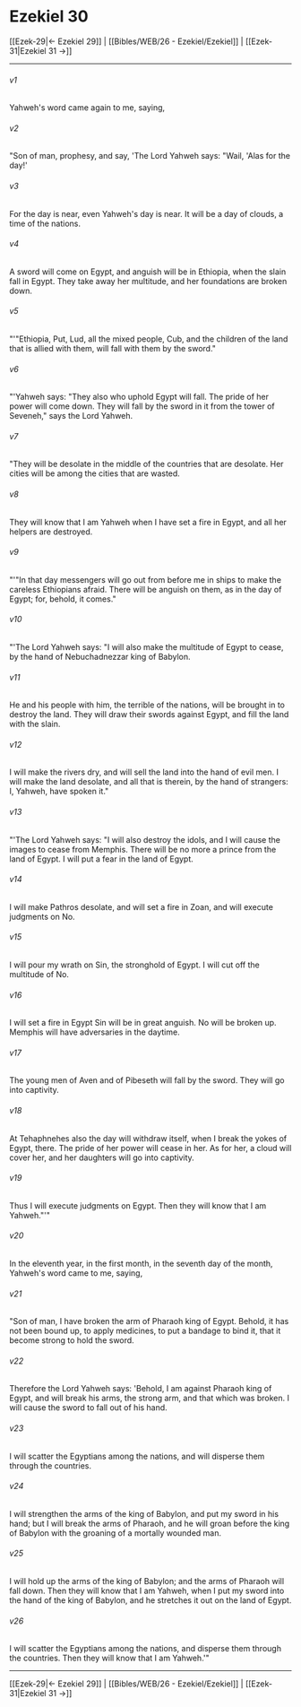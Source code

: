 # Ezekiel 30

[[Ezek-29|← Ezekiel 29]] | [[Bibles/WEB/26 - Ezekiel/Ezekiel]] | [[Ezek-31|Ezekiel 31 →]]
***



###### v1 
Yahweh's word came again to me, saying, 

###### v2 
"Son of man, prophesy, and say, 'The Lord Yahweh says: "Wail, 'Alas for the day!' 

###### v3 
For the day is near, even Yahweh's day is near. It will be a day of clouds, a time of the nations. 

###### v4 
A sword will come on Egypt, and anguish will be in Ethiopia, when the slain fall in Egypt. They take away her multitude, and her foundations are broken down. 

###### v5 
"'"Ethiopia, Put, Lud, all the mixed people, Cub, and the children of the land that is allied with them, will fall with them by the sword." 

###### v6 
"'Yahweh says: "They also who uphold Egypt will fall. The pride of her power will come down. They will fall by the sword in it from the tower of Seveneh," says the Lord Yahweh. 

###### v7 
"They will be desolate in the middle of the countries that are desolate. Her cities will be among the cities that are wasted. 

###### v8 
They will know that I am Yahweh when I have set a fire in Egypt, and all her helpers are destroyed. 

###### v9 
"'"In that day messengers will go out from before me in ships to make the careless Ethiopians afraid. There will be anguish on them, as in the day of Egypt; for, behold, it comes." 

###### v10 
"'The Lord Yahweh says: "I will also make the multitude of Egypt to cease, by the hand of Nebuchadnezzar king of Babylon. 

###### v11 
He and his people with him, the terrible of the nations, will be brought in to destroy the land. They will draw their swords against Egypt, and fill the land with the slain. 

###### v12 
I will make the rivers dry, and will sell the land into the hand of evil men. I will make the land desolate, and all that is therein, by the hand of strangers: I, Yahweh, have spoken it." 

###### v13 
"'The Lord Yahweh says: "I will also destroy the idols, and I will cause the images to cease from Memphis. There will be no more a prince from the land of Egypt. I will put a fear in the land of Egypt. 

###### v14 
I will make Pathros desolate, and will set a fire in Zoan, and will execute judgments on No. 

###### v15 
I will pour my wrath on Sin, the stronghold of Egypt. I will cut off the multitude of No. 

###### v16 
I will set a fire in Egypt Sin will be in great anguish. No will be broken up. Memphis will have adversaries in the daytime. 

###### v17 
The young men of Aven and of Pibeseth will fall by the sword. They will go into captivity. 

###### v18 
At Tehaphnehes also the day will withdraw itself, when I break the yokes of Egypt, there. The pride of her power will cease in her. As for her, a cloud will cover her, and her daughters will go into captivity. 

###### v19 
Thus I will execute judgments on Egypt. Then they will know that I am Yahweh."'" 

###### v20 
In the eleventh year, in the first month, in the seventh day of the month, Yahweh's word came to me, saying, 

###### v21 
"Son of man, I have broken the arm of Pharaoh king of Egypt. Behold, it has not been bound up, to apply medicines, to put a bandage to bind it, that it become strong to hold the sword. 

###### v22 
Therefore the Lord Yahweh says: 'Behold, I am against Pharaoh king of Egypt, and will break his arms, the strong arm, and that which was broken. I will cause the sword to fall out of his hand. 

###### v23 
I will scatter the Egyptians among the nations, and will disperse them through the countries. 

###### v24 
I will strengthen the arms of the king of Babylon, and put my sword in his hand; but I will break the arms of Pharaoh, and he will groan before the king of Babylon with the groaning of a mortally wounded man. 

###### v25 
I will hold up the arms of the king of Babylon; and the arms of Pharaoh will fall down. Then they will know that I am Yahweh, when I put my sword into the hand of the king of Babylon, and he stretches it out on the land of Egypt. 

###### v26 
I will scatter the Egyptians among the nations, and disperse them through the countries. Then they will know that I am Yahweh.'"

***
[[Ezek-29|← Ezekiel 29]] | [[Bibles/WEB/26 - Ezekiel/Ezekiel]] | [[Ezek-31|Ezekiel 31 →]]

